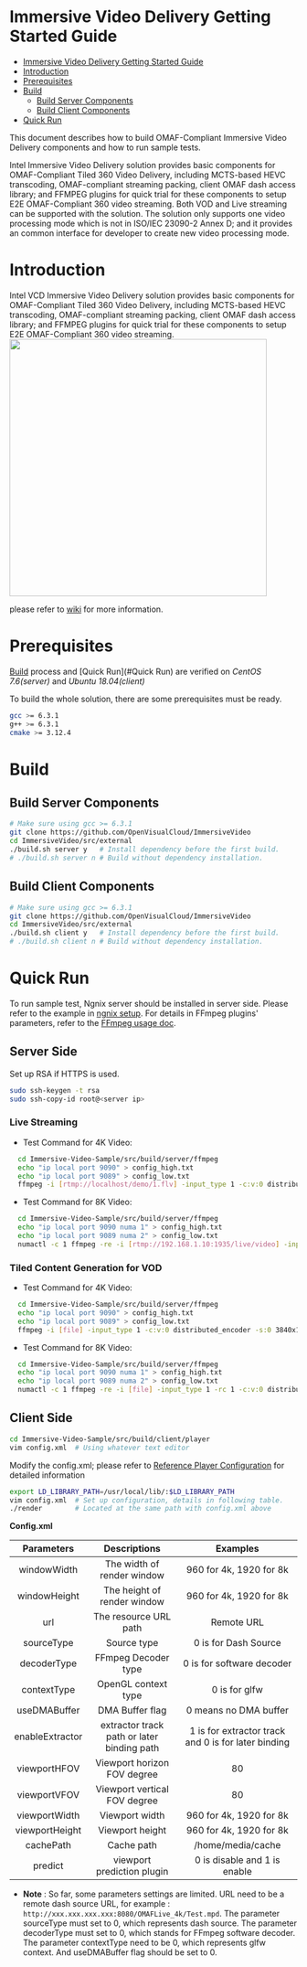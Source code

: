 # Immersive Video Delivery Getting Started Guide

   * [Immersive Video Delivery Getting Started Guide](#immersive-video-delivery-getting-started-guide)
   * [Introduction](#introduction)
   * [Prerequisites](#prerequisites)
   * [Build](#build)
      * [Build Server Components](#build-server-preresuisties)
      * [Build Client Components](#build-client-preresuisties)
   * [Quick Run](#quick-run)

This document describes how to build OMAF-Compliant Immersive Video Delivery components and how to run sample tests.

Intel Immersive Video Delivery solution provides basic components for OMAF-Compliant Tiled 360 Video Delivery, including MCTS-based HEVC transcoding, OMAF-compliant streaming packing, client OMAF dash access library; and FFMPEG plugins for quick trial for these components to setup E2E OMAF-Compliant 360 video streaming. Both VOD and Live streaming can be supported with the solution. The solution only supports one video processing mode which is not in ISO/IEC 23090-2 Annex D; and it provides an common interface for developer to create new video processing mode.

# Introduction
Intel VCD Immersive Video Delivery solution provides basic components for OMAF-Compliant Tiled 360 Video Delivery, including MCTS-based HEVC transcoding, OMAF-compliant streaming packing, client OMAF dash access library; and FFMPEG plugins for quick trial for these components to setup E2E OMAF-Compliant 360 video streaming.
<IMG src="img/OMAF_Compliant-Video-Delivery-Introduction.png" height="450">

please refer to [wiki]() for more information.

# Prerequisites

[Build](#Build) process and [Quick Run](#Quick Run) are verified on *CentOS 7.6(server)* and *Ubuntu 18.04(client)*

To build the whole solution, there are some prerequisites must be ready.
```bash
gcc >= 6.3.1
g++ >= 6.3.1
cmake >= 3.12.4
```

# Build
## Build Server Components
```bash
# Make sure using gcc >= 6.3.1
git clone https://github.com/OpenVisualCloud/ImmersiveVideo
cd ImmersiveVideo/src/external
./build.sh server y   # Install dependency before the first build.
# ./build.sh server n # Build without dependency installation.
```

## Build Client Components
```bash
# Make sure using gcc >= 6.3.1
git clone https://github.com/OpenVisualCloud/ImmersiveVideo
cd ImmersiveVideo/src/external
./build.sh client y   # Install dependency before the first build.
# ./build.sh client n # Build without dependency installation.
```

# Quick Run
To run sample test, Ngnix server should be installed in server side. Please refer to the example in [ngnix setup](ngnix_setup.md).
For details in FFmpeg plugins' parameters, refer to the [FFmpeg usage doc](Immersive_Video_Delivery_FFmpeg_usage.md).

## Server Side

Set up RSA if HTTPS is used.
```bash
sudo ssh-keygen -t rsa
sudo ssh-copy-id root@<server ip>
```

### Live Streaming
- Test Command for 4K Video:
```bash
  cd Immersive-Video-Sample/src/build/server/ffmpeg
  echo "ip local port 9090" > config_high.txt
  echo "ip local port 9089" > config_low.txt
  ffmpeg -i [rtmp://localhost/demo/1.flv] -input_type 1 -c:v:0 distributed_encoder -s:0 3840x1920 -tile_row:0 6 -tile_column:0 10 -config_file:0 config_high.txt -g:0 15 -b:0 30M -map 0:v -c:v:1 distributed_encoder -s:1 1024x640 -tile_row:1 2 -tile_column:1 4 -config_file:1 config_low.txt -g:1 15 -b:1 5M -map 0:v -f omaf_packing -is_live 1 -split_tile 1 -seg_duration 1 -window_size 20 -extra_window_size 30 -base_url http://[ServerIP]/OMAFLive_4k/ -out_name Test /usr/local/nginx/html/OMAFLive_4k/
```

- Test Command for 8K Video:
```bash
  cd Immersive-Video-Sample/src/build/server/ffmpeg
  echo "ip local port 9090 numa 1" > config_high.txt
  echo "ip local port 9089 numa 2" > config_low.txt
  numactl -c 1 ffmpeg -re -i [rtmp://192.168.1.10:1935/live/video] -input_type 1 -rc 1 -c:v:0 distributed_encoder -s:0 7680x3840 -g:0 25 -tile_row:0 6 -tile_column:0 12 -la_depth:0 0 -config_file:0 config_high.txt -b:0 50M -map 0:v -c:v:1 distributed_encoder -s:1 1280x1280 -sws_flags neighbor -g:1 25 -tile_row:1 2 -tile_column:1 2 -la_depth:1 0 -config_file:1 config_low.txt -b:1 2M -map 0:v -f omaf_packing -is_live 1 -split_tile 1 -seg_duration 1 -extractors_per_thread 4 -base_url http://[ServerIP]/OMAFLive_8k/ -out_name Test /usr/local/nginx/html/OMAFLive_8k/
```

### Tiled Content Generation for VOD

- Test Command for 4K Video:
```bash
  cd Immersive-Video-Sample/src/build/server/ffmpeg
  echo "ip local port 9090" > config_high.txt
  echo "ip local port 9089" > config_low.txt
  ffmpeg -i [file] -input_type 1 -c:v:0 distributed_encoder -s:0 3840x1920 -tile_row:0 6 -tile_column:0 10 -config_file:0 config_high.txt -g:0 15 -b:0 30M -map 0:v -c:v:1 distributed_encoder -s:1 1024x640 -tile_row:1 2 -tile_column:1 4 -config_file:1 config_low.txt -g:1 15 -b:1 5M -map 0:v -f omaf_packing -is_live 0 -split_tile 1 -seg_duration 1 -window_size 20 -extra_window_size 30 -base_url http://[server ip]]/OMAFStatic_4k/ -out_name Test /usr/local/nginx/html/OMAFStatic_4k/
```

- Test Command for 8K Video:
```bash
  cd Immersive-Video-Sample/src/build/server/ffmpeg
  echo "ip local port 9090 numa 1" > config_high.txt
  echo "ip local port 9089 numa 2" > config_low.txt
  numactl -c 1 ffmpeg -re -i [file] -input_type 1 -rc 1 -c:v:0 distributed_encoder -s:0 7680x3840 -g:0 25 -tile_row:0 6 -tile_column:0 12 -la_depth:0 0 -config_file:0 config_high.txt -b:0 50M -map 0:v -c:v:1 distributed_encoder -s:1 1280x1280 -sws_flags neighbor -g:1 25 -tile_row:1 2 -tile_column:1 2 -la_depth:1 0 -config_file:1 config_low.txt -b:1 2M -map 0:v -f omaf_packing -is_live 0 -split_tile 1 -seg_duration 1 -extractors_per_thread 4 -base_url http://[ServerIP]/OMAFStatic_8k/ -out_name Test /usr/local/nginx/html/OMAFStatic_8k/
```

## Client Side
```bash
cd Immersive-Video-Sample/src/build/client/player
vim config.xml  # Using whatever text editor
```

Modify the config.xml; please refer to [Reference Player Configuration](Immersive_Video_Delivery_RefPlayer.md) for detailed information
```bash
export LD_LIBRARY_PATH=/usr/local/lib/:$LD_LIBRARY_PATH
vim config.xml  # Set up configuration, details in following table.
./render        # Located at the same path with config.xml above
```
**Config.xml**

   | Parameters | Descriptions | Examples |
| :----:| :----: | :----: |
| windowWidth  | The width of render window | 960 for 4k, 1920 for 8k |
| windowHeight | The height of render window  | 960 for 4k, 1920 for 8k  |
| url | The resource URL path | Remote URL |
| sourceType | Source type | 0 is for Dash Source |
| decoderType | FFmpeg Decoder type | 0 is for software decoder |
| contextType | OpenGL context type | 0 is for glfw |
| useDMABuffer | DMA Buffer flag | 0 means no DMA buffer |
| enableExtractor | extractor track path or later binding path | 1 is for extractor track and 0 is for later binding |
| viewportHFOV | Viewport horizon FOV degree | 80 |
| viewportVFOV | Viewport vertical FOV degree | 80 |
| viewportWidth | Viewport width | 960 for 4k, 1920 for 8k |
| viewportHeight | Viewport height | 960 for 4k, 1920 for 8k |
| cachePath | Cache path | /home/media/cache |
| predict | viewport prediction plugin | 0 is disable and 1 is enable |


   - **Note** : So far, some parameters settings are limited. URL need to be a remote dash source URL, for example : `http://xxx.xxx.xxx.xxx:8080/OMAFLive_4k/Test.mpd`. The parameter sourceType must set to 0, which represents dash source. The parameter decoderType must set to 0, which stands for FFmpeg software decoder. The parameter contextType need to be 0, which represents glfw context. And useDMABuffer flag should be set to 0.